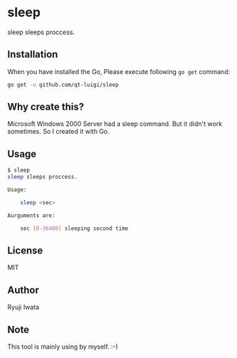 # sleep

sleep sleeps proccess.

## Installation

When you have installed the Go, Please execute following `go get` command:

```sh
go get -u github.com/qt-luigi/sleep
```

## Why create this?

Microsoft Windows 2000 Server had a sleep command.
But it didn't work sometimes.
So I created it with Go.

## Usage

```sh
$ sleep
sleep sleeps proccess.

Usage:

	sleep <sec>

Aurguments are:

	sec	[0-36400] sleeping second time
```

## License

MIT

## Author

Ryuji Iwata

## Note

This tool is mainly using by myself. :-)
